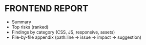 # FRONTEND REPORT

- Summary
- Top risks (ranked)
- Findings by category (CSS, JS, responsive, assets)
- File-by-file appendix (path:line → issue → impact → suggestion)
